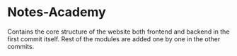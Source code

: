 # Notes-Academy

Contains the core structure of the website both frontend and backend in the first commit itself.
Rest of the modules are added one by one in the other commits.
